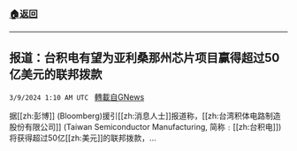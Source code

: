 ###  [:house:返回](README.md)
---


## 报道：台积电有望为亚利桑那州芯片项目赢得超过50亿美元的联邦拨款
`3/9/2024 1:10 AM UTC ` [轉載自GNews](https://gnews.org/articles/2378673)

据[[zh:彭博]] (Bloomberg)援引[[zh:消息人士]]报道称，[[zh:台湾积体电路制造股份有限公司]] (Taiwan Semiconductor Manufacturing, 简称﹕[[zh:台积电]])将获得超过50亿[[zh:美元]]的联邦拨款，...
